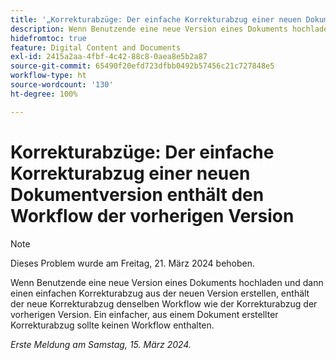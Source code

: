 ```yaml
---
title: '„Korrekturabzüge: Der einfache Korrekturabzug einer neuen Dokumentversion enthält den Workflow der vorherigen Version“'
description: Wenn Benutzende eine neue Version eines Dokuments hochladen und dann einen einfachen Korrekturabzug aus der neuen Version erstellen, enthält der neue Korrekturabzug denselben Workflow wie der Korrekturabzug der vorherigen Version. Ein einfacher, aus einem Dokument erstellter Korrekturabzug sollte keinen Workflow enthalten.
hidefromtoc: true
feature: Digital Content and Documents
exl-id: 2415a2aa-4fbf-4c42-88c8-0aea8e5b2a87
source-git-commit: 65490f20efd723dfbb0492b57456c21c727848e5
workflow-type: ht
source-wordcount: '130'
ht-degree: 100%

---
```


# Korrekturabzüge: Der einfache Korrekturabzug einer neuen Dokumentversion enthält den Workflow der vorherigen Version

>[!NOTE]
>
>Dieses Problem wurde am Freitag, 21. März 2024 behoben.

Wenn Benutzende eine neue Version eines Dokuments hochladen und dann einen einfachen Korrekturabzug aus der neuen Version erstellen, enthält der neue Korrekturabzug denselben Workflow wie der Korrekturabzug der vorherigen Version. Ein einfacher, aus einem Dokument erstellter Korrekturabzug sollte keinen Workflow enthalten.

_Erste Meldung am Samstag, 15. März 2024._
